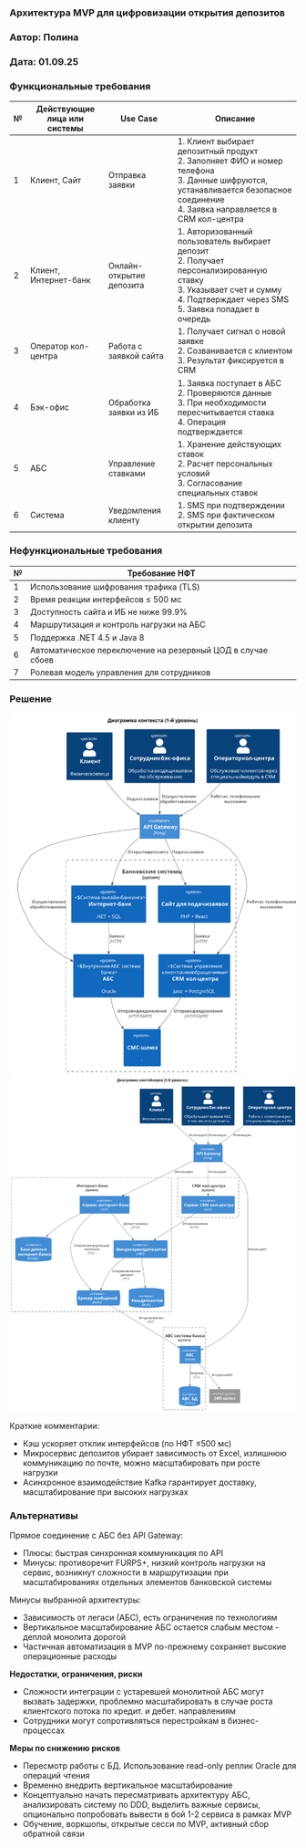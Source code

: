### <a name="_b7urdng99y53"></a>**Архитектура MVP для цифровизации открытия депозитов** 
### <a name="_hjk0fkfyohdk"></a>**Автор: Полина**
### <a name="_uanumrh8zrui"></a>**Дата: 01.09.25**
### <a name="_3bfxc9a45514"></a>**Функциональные требования**




|**№**|**Действующие лица или системы**|**Use Case**|**Описание**|
|---|---|---|---|
| 1 | Клиент, Сайт          | Отправка заявки          | 1. Клиент выбирает депозитный продукт<br>2. Заполняет ФИО и номер телефона<br>3. Данные шифруются, устанавливается безопасное соединение <br>4. Заявка направляется в CRM кол-центра                                        |
| 2 | Клиент, Интернет-банк | Онлайн-открытие депозита | 1. Авторизованный пользователь выбирает депозит<br>2. Получает персонализированную ставку<br>3. Указывает счет и сумму<br>4. Подтверждает через SMS<br>5. Заявка попадает в очередь |
| 3 | Оператор кол-центра   | Работа с заявкой сайта   | 1. Получает сигнал о новой заявке<br>2. Созванивается с клиентом<br>3. Результат фиксируется в CRM                                                                                  |
| 4 | Бэк-офис              | Обработка заявки из ИБ   | 1. Заявка поступает в АБС<br>2. Проверяются данные<br>3. При необходимости пересчитывается ставка<br>4. Операция подтверждается                                                     |
| 5 | АБС                   | Управление ставками      | 1. Хранение действующих ставок<br>2. Расчет персональных условий<br>3. Согласование специальных ставок                                                                              |
| 6 | Система               | Уведомления клиенту      | 1. SMS при подтверждении<br>2. SMS при фактическом открытии депозита                                                                                                                |



### <a name="_u8xz25hbrgql"></a>**Нефункциональные требования**
| № | Требование    НФТ                            |
| --- | --- |
| 1 | Использование шифрования трафика (TLS)  |
| 2 | Время реакции интерфейсов ≤ 500 мс           |
| 3 | Доступность сайта и ИБ не ниже 99.9%         |
| 4 | Маршрутизация и контроль нагрузки на АБС     |
| 5 | Поддержка .NET 4.5 и Java 8                  |
| 6 | Автоматическое переключение на резервный ЦОД в случае сбоев|
| 7 | Ролевая модель управления для сотрудников    |



### <a name="_qmphm5d6rvi3"></a>**Решение**
![Диаграмма контекста](../out/task3/context/context_diagram.svg)
![Диаграмма контейнера](../out/task3/container/container_diagram.svg)

Краткие комментарии:
* Кэш ускоряет отклик интерфейсов (по НФТ ≤500 мс)
* Микросервис депозитов убирает зависимость от Excel, излишнюю коммуникацию по почте, можно масштабировать при росте нагрузки
* Асинхронное взаимодействие Kafka гарантирует доставку, масштабирование при высоких нагрузках

### <a name="_bjrr7veeh80c"></a>**Альтернативы**
Прямое соединение с АБС без API Gateway:
* Плюсы: быстрая синхронная коммуникация по API
* Минусы: противоречит FURPS+, низкий контроль нагрузки на сервис, возникнут сложности в маршрутизации при масштабированиях отдельных элементов банковской системы

Минусы выбранной архитектуры:
* Зависимость от легаси (АБС), есть ограничения по технологиям
* Вертикальное масштабирование АБС остается слабым местом - деплой монолита дорогой
* Частичная автоматизация в MVP по-прежнему сохраняет высокие операционные расходы


**Недостатки, ограничения, риски**
* Сложности интеграции с устаревшей монолитной АБС могут вызвать задержки, проблемно масштабировать в случае роста клиентского потока по кредит. и дебет. направлениям
* Сотрудники могут сопротивляться перестройкам в бизнес-процессах

**Меры по снижению рисков**
* Пересмотр работы с БД. Использование read-only реплик Oracle для операций чтения
* Временно внедрить вертикальное масштабирование
* Концептуально начать пересматривать архитектуру АБС, анализировать систему по DDD, выделить важные сервисы, опционально попробовать вывести в бой 1-2 сервиса в рамках MVP
* Обучение, воркшопы, открытые сесси по MVP, активный сбор обратной связи
